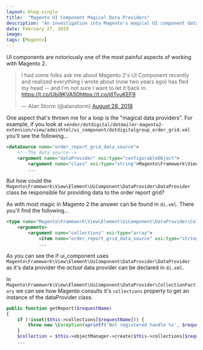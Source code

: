 ```yaml
---
layout: blog-single
title:  "Magento UI Component Magical Data Providers"
description: "An investigation into Magento's magical UI component data provider resolution"
date: February 27, 2019
image:
tags: [Magento]
---
```


UI components are notoriously one of the most painful aspects of working with Magento 2.

<blockquote class="twitter-tweet"><p lang="en" dir="ltr">I had some folks ask me about Magento 2&#39;s UI Component recently and realized everything I wrote about (now two years ago) has fled my head -- and I&#39;m not sure I want to let it back in. <a href="https://t.co/Ubi9KVA1I0">https://t.co/Ubi9KVA1I0</a><a href="https://t.co/jtlTvuKEF9">https://t.co/jtlTvuKEF9</a></p>&mdash; Alan Storm (@alanstorm) <a href="https://twitter.com/alanstorm/status/1034565823552266240?ref_src=twsrc%5Etfw">August 28, 2018</a></blockquote> <script async src="https://platform.twitter.com/widgets.js" charset="utf-8"></script>

One aspect that's thrown me for a loop is the "magical data providers". For example, if you look at `vendor/dotdigital/dotmailer-magento2-extension/view/adminhtml/ui_component/dotdigitalgroup_order_grid.xml` you'll see the following...

```xml
<dataSource name="order_report_grid_data_source">
    <!--The data source-->
    <argument name="dataProvider" xsi:type="configurableObject">
        <argument name="class" xsi:type="string">Magento\Framework\View\Element\UiComponent\DataProvider\DataProvider</argument>
        ...
```

But how could the `Magento\Framework\View\Element\UiComponent\DataProvider\DataProvider` class be responsible for providing data to the order report grid?

<!-- excerpt_separator -->

As with most magic in Magento 2 the answer can be found in `di.xml`. There you'll find the following...

```xml
<type name="Magento\Framework\View\Element\UiComponent\DataProvider\CollectionFactory">
    <arguments>
        <argument name="collections" xsi:type="array">
            <item name="order_report_grid_data_source" xsi:type="string">Dotdigitalgroup\Email\Ui\Model\ResourceModel\Order\Collection</item>
            ...
```

As you can see the if ui_component uses `Magento\Framework\View\Element\UiComponent\DataProvider\DataProvider` as it's data provider the _actual_ data provider can be declared in `di.xml`.

In `Magento\Framework\View\Element\UiComponent\DataProvider\CollectionFactory` we can see how Magento consults it's `collections` property to get an instance of the dataProvider class.

```php
public function getReport($requestName)
{
    if (!isset($this->collections[$requestName])) {
        throw new \Exception(sprintf('Not registered handle %s', $requestName));
    }
    $collection = $this->objectManager->create($this->collections[$requestName]);
    ...
```